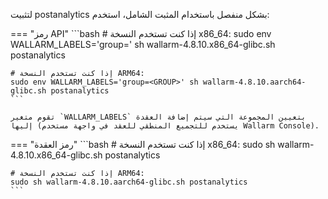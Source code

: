 لتثبيت postanalytics بشكل منفصل باستخدام المثبت الشامل، استخدم:

=== "رمز API"
    ```bash
    # إذا كنت تستخدم النسخة x86_64:
    sudo env WALLARM_LABELS='group=<GROUP>' sh wallarm-4.8.10.x86_64-glibc.sh postanalytics

    # إذا كنت تستخدم النسخة ARM64:
    sudo env WALLARM_LABELS='group=<GROUP>' sh wallarm-4.8.10.aarch64-glibc.sh postanalytics
    ```        

    تقوم متغير `WALLARM_LABELS` بتعيين المجموعة التي سيتم إضافة العقدة إليها (يستخدم للتجميع المنطقي للعقد في واجهة مستخدم Wallarm Console).

=== "رمز العقدة"
    ```bash
    # إذا كنت تستخدم النسخة x86_64:
    sudo sh wallarm-4.8.10.x86_64-glibc.sh postanalytics

    # إذا كنت تستخدم النسخة ARM64:
    sudo sh wallarm-4.8.10.aarch64-glibc.sh postanalytics
    ```